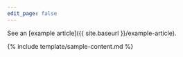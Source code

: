 ```yaml
---
edit_page: false
---
```


See an [example article]({{ site.baseurl }}/example-article).

{% include template/sample-content.md %}
